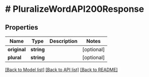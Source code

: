 # # PluralizeWordAPI200Response

## Properties

Name | Type | Description | Notes
------------ | ------------- | ------------- | -------------
**original** | **string** |  | [optional]
**plural** | **string** |  | [optional]

[[Back to Model list]](../../README.md#models) [[Back to API list]](../../README.md#endpoints) [[Back to README]](../../README.md)
